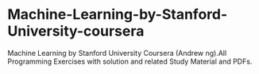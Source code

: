 # Machine-Learning-by-Stanford-University-coursera
Machine Learning by Stanford University Coursera (Andrew ng).All Programming Exercises with solution and related Study Material and PDFs.
